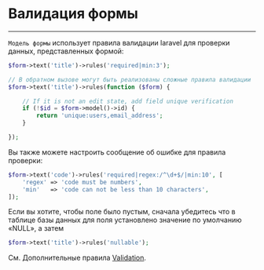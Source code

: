 # Валидация формы #
------------

`Модель формы` использует правила валидации laravel для проверки данных, представленных формой:
```php
$form->text('title')->rules('required|min:3');

// В обратном вызове могут быть реализованы сложные правила валидации
$form->text('title')->rules(function ($form) {

    // If it is not an edit state, add field unique verification
    if (!$id = $form->model()->id) {
        return 'unique:users,email_address';
    }

});
```
Вы также можете настроить сообщение об ошибке для правила проверки:
```php
$form->text('code')->rules('required|regex:/^\d+$/|min:10', [
    'regex' => 'code must be numbers',
    'min'   => 'code can not be less than 10 characters',
]);
```
Если вы хотите, чтобы поле было пустым, сначала убедитесь что в таблице базы данных для поля установлено значение по умолчанию «NULL», а затем
```php
$form->text('title')->rules('nullable');
```
См. Дополнительные правила [Validation](https://laravel.com/docs/validation).
